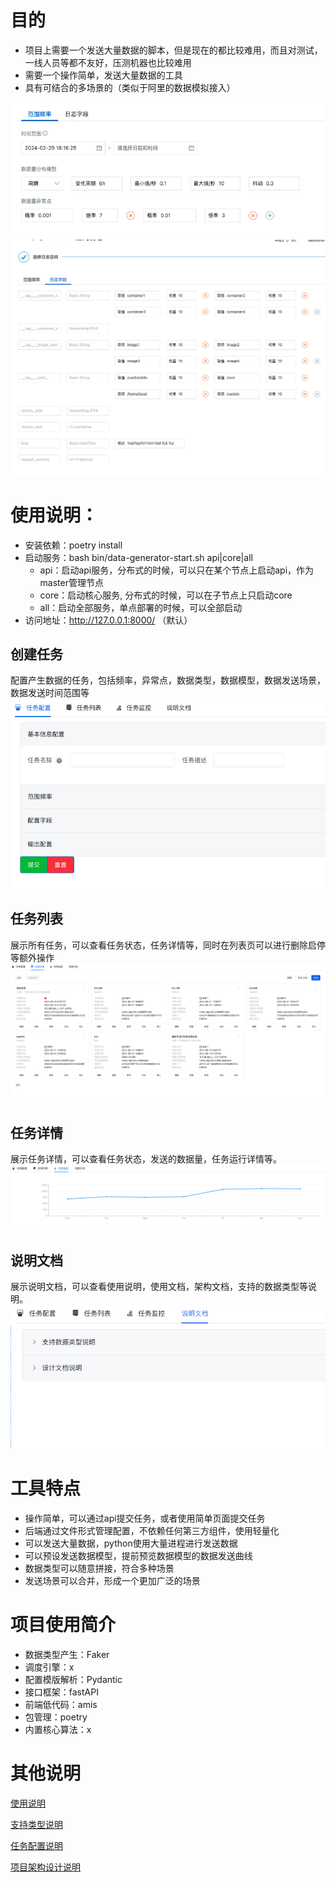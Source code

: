 # 目的

- 项目上需要一个发送大量数据的脚本，但是现在的都比较难用，而且对测试，一线人员等都不友好，压测机器也比较难用
- 需要一个操作简单，发送大量数据的工具
- 具有可结合的多场景的（类似于阿里的数据模拟接入）

![](docs/imgs/ali_time_range.png)
![](docs/imgs/ali_log_fields.png)

# 使用说明：

- 安装依赖：poetry install
- 启动服务：bash bin/data-generator-start.sh api|core|all
  - api：启动api服务，分布式的时候，可以只在某个节点上启动api，作为master管理节点
  - core：启动核心服务, 分布式的时候，可以在子节点上只启动core
  - all：启动全部服务，单点部署的时候，可以全部启动
- 访问地址：http://127.0.0.1:8000/ （默认）

## 创建任务
配置产生数据的任务，包括频率，异常点，数据类型，数据模型，数据发送场景，数据发送时间范围等
![](docs/imgs/create-task-page.png)

## 任务列表
展示所有任务，可以查看任务状态，任务详情等，同时在列表页可以进行删除启停等额外操作
![](docs/imgs/task-list-page.png)

## 任务详情
展示任务详情，可以查看任务状态，发送的数据量，任务运行详情等。
![](docs/imgs/monitor-page.png)

##  说明文档
展示说明文档，可以查看使用说明，使用文档，架构文档，支持的数据类型等说明。
![](docs/imgs/readme-page.png)

# 工具特点

- 操作简单，可以通过api提交任务，或者使用简单页面提交任务
- 后端通过文件形式管理配置，不依赖任何第三方组件，使用轻量化
- 可以发送大量数据，python使用大量进程进行发送数据
- 可以预设发送数据模型，提前预览数据模型的数据发送曲线
- 数据类型可以随意拼接，符合多种场景
- 发送场景可以合并，形成一个更加广泛的场景

# 项目使用简介

- 数据类型产生：Faker
- 调度引擎：x
- 配置模版解析：Pydantic
- 接口框架：fastAPI
- 前端低代码：amis
- 包管理：poetry
- 内置核心算法：x

# 其他说明

[使用说明](./docs/user-manual.md)

[支持类型说明](./docs/data-type.md)

[任务配置说明](./docs/task-configration.md)

[项目架构设计说明](./docs/project-construct.md)
